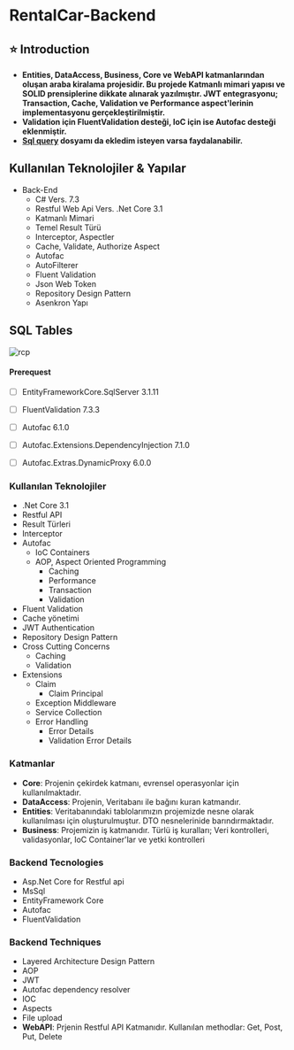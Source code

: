 # RentalCar-Backend
## ⭐ Introduction 
- **Entities, DataAccess, Business, Core ve WebAPI katmanlarından oluşan araba kiralama projesidir. Bu projede Katmanlı mimari yapısı ve SOLID prensiplerine dikkate alınarak yazılmıştır. JWT entegrasyonu; Transaction, Cache, Validation ve Performance aspect'lerinin implementasyonu gerçekleştirilmiştir.** 
- **Validation için FluentValidation desteği, IoC için ise Autofac desteği eklenmiştir.**
- **[Sql query](https://github.com/gulceselim/re-cap-project-with-csharp/blob/main/RentACarSQLQuery.sql) dosyamı da ekledim isteyen varsa faydalanabilir.**


## Kullanılan Teknolojiler & Yapılar

<ul>
    <li>Back-End
    <ul>
        <li>C# Vers. 7.3</li>
        <li>Restful Web Api Vers. .Net Core 3.1</li>
        <li>Katmanlı Mimari</li>
        <li>Temel Result Türü</li>
        <li>Interceptor, Aspectler</li>
        <li>Cache, Validate, Authorize Aspect</li>
        <li>Autofac</li>
        <li>AutoFilterer</li>
        <li>Fluent Validation</li>
        <li>Json Web Token</li>
        <li>Repository Design Pattern</li>
        <li>Asenkron Yapı</li>
    </ul>
    </li>

</ul>




## SQL Tables
![rcp](https://user-images.githubusercontent.com/51466724/108183763-7b341a80-711b-11eb-9f84-110b0998e560.jpg)





#### Prerequest 

 - [ ] EntityFrameworkCore.SqlServer 3.1.11
 - [ ]  FluentValidation 7.3.3
 - [ ] Autofac 6.1.0
 - [ ] Autofac.Extensions.DependencyInjection 7.1.0
 - [ ] Autofac.Extras.DynamicProxy 6.0.0 


### Kullanılan Teknolojiler

- .Net Core 3.1
- Restful API
- Result Türleri
- Interceptor
- Autofac
    - IoC Containers
    - AOP, Aspect Oriented Programming
        - Caching
        - Performance
        - Transaction
        - Validation
- Fluent Validation
- Cache yönetimi
- JWT Authentication
- Repository Design Pattern
- Cross Cutting Concerns
    - Caching
    - Validation
- Extensions
    - Claim
        - Claim Principal
    - Exception Middleware
    - Service Collection
    - Error Handling
        - Error Details
        - Validation Error Details



### Katmanlar

- **Core**: Projenin çekirdek katmanı, evrensel operasyonlar için kullanılmaktadır.
- **DataAccess**: Projenin, Veritabanı ile bağını kuran katmandır.
- **Entities**: Veritabanındaki tablolarımızın projemizde nesne olarak kullanılması için oluşturulmuştur. DTO nesnelerinide
  barındırmaktadır.
- **Business**: Projemizin iş katmanıdır. Türlü iş kuralları; Veri kontrolleri, validasyonlar, IoC Container'lar ve yetki
  kontrolleri
  
  
  
  
### Backend Tecnologies

- Asp.Net Core for Restful api
- MsSql
- EntityFramework Core
- Autofac
- FluentValidation

### Backend Techniques
- Layered Architecture Design Pattern
- AOP
- JWT
- Autofac dependency resolver
- IOC
- Aspects
- File upload
- **WebAPI**: Prjenin Restful API Katmanıdır. Kullanılan methodlar: Get, Post, Put, Delete
